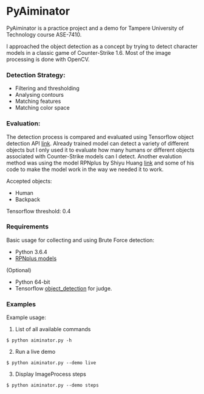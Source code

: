 # PyAiminator

PyAiminator is a practice project and a demo for Tampere University of Technology
course ASE-7410.

I approached the object detection as a concept by trying to detect character models
in a classic game of Counter-Strike 1.6. Most of the image processing is done with 
OpenCV.


### Detection Strategy:
* Filtering and thresholding
* Analysing contours
* Matching features
* Matching color space


### Evaluation:

The detection process is compared and evaluated using Tensorflow object detection API [link](https://github.com/tensorflow/models/tree/master/research/object_detection). Already trained model can detect a variety of different objects but I only used it to evaluate how many humans or different objects associated with Counter-Strike models can I detect. Another evalution method was using the model RPNplus by Shiyu Huang [link](https://github.com/huangshiyu13/RPNplus) and some of his code to make the model work in the way we needed it to work.

Accepted objects:
- Human
- Backpack

Tensorflow threshold: 0.4


### Requirements

Basic usage for collecting and using Brute Force detection:
- Python 3.6.4
- [RPNplus models](https://github.com/huangshiyu13/RPNplus)

(Optional)
- Python 64-bit
- Tensorflow [object_detection](https://github.com/tensorflow/models/tree/master/research/object_detection) for judge.



### Examples

Example usage:

1. List of all available commands
```
$ python aiminator.py -h
```

2. Run a live demo
```
$ python aiminator.py --demo live
```

3. Display ImageProcess steps
```
$ python aiminator.py --demo steps
```

